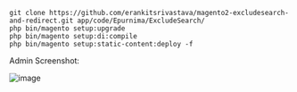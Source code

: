 ```
git clone https://github.com/erankitsrivastava/magento2-excludesearch-and-redirect.git app/code/Epurnima/ExcludeSearch/
php bin/magento setup:upgrade
php bin/magento setup:di:compile
php bin/magento setup:static-content:deploy -f
```

Admin Screenshot:

![image](https://github.com/user-attachments/assets/cfbdf95d-5fa2-406c-a5a1-c151627a1bb6)
